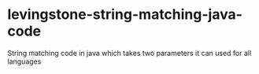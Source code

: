 # levingstone-string-matching-java-code
String matching code in java which takes two parameters it can used for all languages
